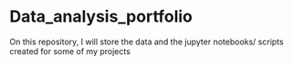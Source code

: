 # Data_analysis_portfolio
On this repository, I will store the data and the jupyter notebooks/ scripts created for some of my projects

